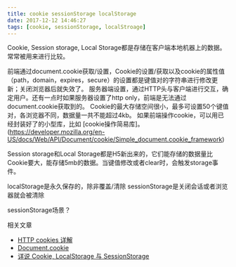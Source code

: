 ```yaml
---
title: cookie sessionStorage localStorage
date: 2017-12-12 14:46:27
tags: [cookie, sessionStorage, localStroage]
---
```

Cookie, Session storage, Local Storage都是存储在客户端本地机器上的数据。
常常被用来进行比较。

前端通过document.cookie获取/设置，Cookie的设置/获取以及cookie的属性值（path，domain，expires，secure）的设置都是键值对的字符串进行修改更新；关闭浏览器后就失效了。
服务器端设置，通过HTTP头与客户端进行交互，确定用户。还有一点时如果服务器设置了http only，前端是无法通过document.cookie获取到的。
Cookie的最大存储空间很小，最多可设置50个键值对，各浏览器不同，数据量一共不能超过4kb。
如果前端操作cookie，可以用已经封装好了的小型库，比如 [cookie操作简易库]。(https://developer.mozilla.org/en-US/docs/Web/API/Document/cookie/Simple_document.cookie_framework)

Session storage和Local Storage都是H5新出来的，它们能存储的数据量比Cookie要大，能存储5mb的数据。当键值修改或者clear时，会触发storage事件。

localStorage是永久保存的，除非覆盖/清除
sessionStorage是关闭会话或者浏览器就会被清除

sessionStorage场景？

相关文章
- [HTTP cookies 详解](http://blog.csdn.net/lijing198997/article/details/9378047)
- [Document.cookie](https://developer.mozilla.org/zh-CN/docs/Web/API/Document/cookie)
- [详说 Cookie, LocalStorage 与 SessionStorage](http://jerryzou.com/posts/cookie-and-web-storage/)
